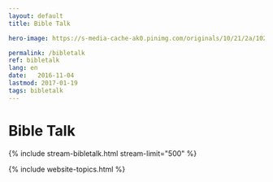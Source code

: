 ```yaml
---
layout: default
title: Bible Talk

hero-image: https://s-media-cache-ak0.pinimg.com/originals/10/21/2a/10212a15e3e139cad2071895224818da.jpg

permalink: /bibletalk
ref: bibletalk
lang: en
date:   2016-11-04
lastmod: 2017-01-19
tags: bibletalk
---
```

<div class="page-feed">

  <h1>Bible Talk</h1>
  
  {% include stream-bibletalk.html stream-limit="500" %}
  
  {% include website-topics.html %}
  
</div>
